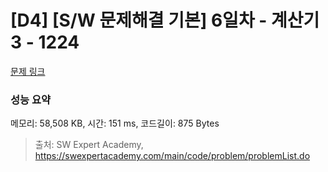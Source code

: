 # [D4] [S/W 문제해결 기본] 6일차 - 계산기3 - 1224 

[문제 링크](https://swexpertacademy.com/main/code/problem/problemDetail.do?contestProbId=AV14tDX6AFgCFAYD) 

### 성능 요약

메모리: 58,508 KB, 시간: 151 ms, 코드길이: 875 Bytes



> 출처: SW Expert Academy, https://swexpertacademy.com/main/code/problem/problemList.do